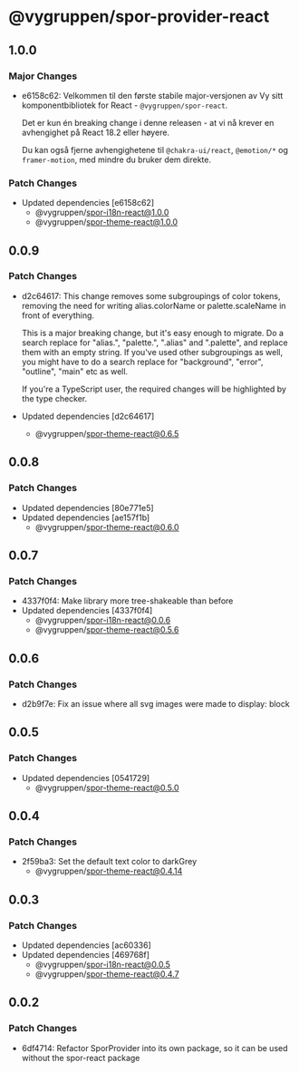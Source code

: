 # @vygruppen/spor-provider-react

## 1.0.0

### Major Changes

- e6158c62: Velkommen til den første stabile major-versjonen av Vy sitt komponentbibliotek for React - `@vygruppen/spor-react`.

  Det er kun én breaking change i denne releasen - at vi nå krever en avhengighet på React 18.2 eller høyere.

  Du kan også fjerne avhengighetene til `@chakra-ui/react`, `@emotion/*` og `framer-motion`, med mindre du bruker dem direkte.

### Patch Changes

- Updated dependencies [e6158c62]
  - @vygruppen/spor-i18n-react@1.0.0
  - @vygruppen/spor-theme-react@1.0.0

## 0.0.9

### Patch Changes

- d2c64617: This change removes some subgroupings of color tokens, removing the need for writing alias.colorName or palette.scaleName in front of everything.

  This is a major breaking change, but it's easy enough to migrate. Do a search replace for "alias.", "palette.", ".alias" and ".palette", and replace them with an empty string. If you've used other subgroupings as well, you might have to do a search replace for "background", "error", "outline", "main" etc as well.

  If you're a TypeScript user, the required changes will be highlighted by the type checker.

- Updated dependencies [d2c64617]
  - @vygruppen/spor-theme-react@0.6.5

## 0.0.8

### Patch Changes

- Updated dependencies [80e771e5]
- Updated dependencies [ae157f1b]
  - @vygruppen/spor-theme-react@0.6.0

## 0.0.7

### Patch Changes

- 4337f0f4: Make library more tree-shakeable than before
- Updated dependencies [4337f0f4]
  - @vygruppen/spor-i18n-react@0.0.6
  - @vygruppen/spor-theme-react@0.5.6

## 0.0.6

### Patch Changes

- d2b9f7e: Fix an issue where all svg images were made to display: block

## 0.0.5

### Patch Changes

- Updated dependencies [0541729]
  - @vygruppen/spor-theme-react@0.5.0

## 0.0.4

### Patch Changes

- 2f59ba3: Set the default text color to darkGrey
  - @vygruppen/spor-theme-react@0.4.14

## 0.0.3

### Patch Changes

- Updated dependencies [ac60336]
- Updated dependencies [469768f]
  - @vygruppen/spor-i18n-react@0.0.5
  - @vygruppen/spor-theme-react@0.4.7

## 0.0.2

### Patch Changes

- 6df4714: Refactor SporProvider into its own package, so it can be used without the spor-react package
